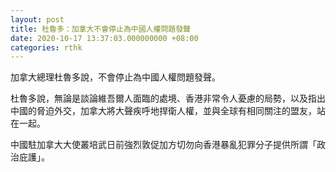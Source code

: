```yaml
---
layout: post
title: 杜魯多：加拿大不會停止為中國人權問題發聲
date: 2020-10-17 13:37:03.000000000 +08:00
categories: rthk
---
```


加拿大總理杜魯多說，不會停止為中國人權問題發聲。

杜魯多說，無論是談論維吾爾人面臨的處境、香港非常令人憂慮的局勢，以及指出中國的脅迫外交，加拿大將大聲疾呼地捍衛人權，並與全球有相同關注的盟友，站在一起。

中國駐加拿大大使叢培武日前強烈敦促加方切勿向香港暴亂犯罪分子提供所謂「政治庇護」。
